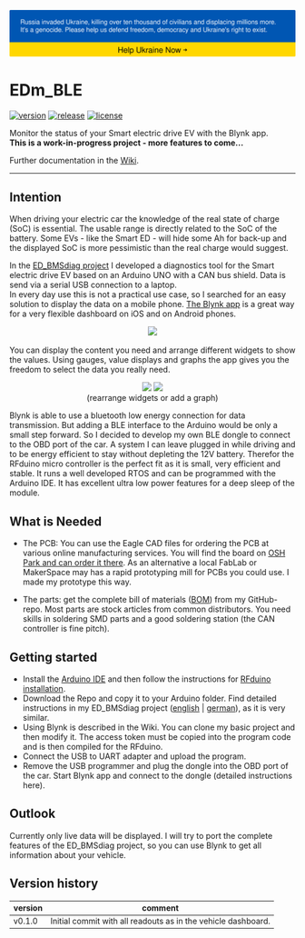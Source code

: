 [![Stand With Ukraine](https://raw.githubusercontent.com/vshymanskyy/StandWithUkraine/main/banner2-direct.svg)](https://stand-with-ukraine.pp.ua)

# EDm_BLE

[![version](https://img.shields.io/badge/version-v0.1.0-blue.svg)](https://github.com/MyLab-odyssey/ED_BMSdiag/archive/master.zip)
[![release](https://img.shields.io/badge/release-none-brightgreen.svg)](https://github.com/MyLab-odyssey/ED_BMSdiag/releases)
[![license](https://img.shields.io/badge/license-MIT-blue.svg)](https://github.com/MyLab-odyssey/ED_BMSdiag/blob/master/LICENSE.txt)

Monitor the status of your Smart electric drive EV with the Blynk app.  
**This is a work-in-progress project - more features to come...**

Further documentation in the [Wiki](https://github.com/MyLab-odyssey/EDm_BLE/wiki).

---
## Intention
When driving your electric car the knowledge of the real state of charge (SoC) is essential. The usable range is directly related to the SoC of the battery. Some EVs - like the Smart ED - will hide some Ah for back-up and the displayed SoC is more pessimistic than the real charge would suggest.

In the [ED_BMSdiag project](https://github.com/MyLab-odyssey/ED_BMSdiag) I developed a diagnostics tool for the Smart electric drive EV based on an Arduino UNO with a CAN bus shield. Data is send via a serial USB connection to a laptop.  
In every day use this is not a practical use case, so I searched for an easy solution to display the data on a mobile phone. [The Blynk app](http://www.blynk.cc) is a great way for a very flexible dashboard on iOS and on Android phones.

<p align="center">
<img  src="https://github.com/MyLab-odyssey/EDm_BLE/wiki/pictures/EDmDongleProject.jpg" width="480"/>
<p/>

You can display the content you need and arrange different widgets to show the values. Using gauges, value displays and graphs the app gives you the freedom to select the data you really need.

<p align="center">
<img  src="https://github.com/MyLab-odyssey/EDm_BLE/wiki/pictures/BlynkDash1.jpg" width="240"/>
<img  src="https://github.com/MyLab-odyssey/EDm_BLE/wiki/pictures/BlynkDash2.jpg" width="230"/><br>
(rearrange widgets or add a graph)<br>
<p/>

Blynk is able to use a bluetooth low energy connection for data transmission. But adding a BLE interface to the Arduino would be only a small step forward. So I decided to develop my own BLE dongle to connect to the OBD port of the car. A system I can leave plugged in while driving and to be energy efficient to stay without depleting the 12V battery. Therefor the RFduino micro controller is the perfect fit as it is small, very efficient and stable. It runs a well developed RTOS and can be programmed with the Arduino IDE. It has excellent ultra low power features for a deep sleep of the module.

## What is Needed
* The PCB: You can use the Eagle CAD files for ordering the PCB at various online manufacturing services. You will find the board on [OSH Park and can order it there](https://oshpark.com/shared_projects/RnRzi1Kz). As an alternative a local FabLab or MakerSpace may has a rapid prototyping mill for PCBs you could use. I made my prototype this way.

* The parts: get the complete bill of materials ([BOM](https://github.com/MyLab-odyssey/EDm_BLE/blob/master/schematics/EDm_v1.1_BOM.txt)) from my GitHub-repo. Most parts are stock articles from common distributors.
You need skills in soldering SMD parts and a good soldering station (the CAN controller is fine pitch).

## Getting started
* Install the [Arduino IDE](https://www.arduino.cc/en/Main/Software) and then follow the instructions for [RFduino installation](https://github.com/RFduino/RFduino/blob/master/README.md#installation).
* Download the Repo and copy it to your Arduino folder. Find detailed instructions in my ED_BMSdiag project ([english](https://github.com/MyLab-odyssey/ED_BMSdiag/wiki/Installation) | [german](https://github.com/MyLab-odyssey/ED_BMSdiag/wiki/Installation_DE)), as it is very similar.
* Using Blynk is described in the Wiki. You can clone my basic project and then modify it. The access token must be copied into the program code and is then compiled for the RFduino.
* Connect the USB to UART adapter and upload the program.
* Remove the USB programmer and plug the dongle into the OBD port of the car. Start Blynk app and connect to the dongle (detailed instructions here).

## Outlook
Currently only live data will be displayed. I will try to port the complete features of the ED_BMSdiag project, so you can use Blynk to get all information about your vehicle.

## Version history
version  | comment
-------- | --------
v0.1.0   | Initial commit with all readouts as in the vehicle dashboard.
